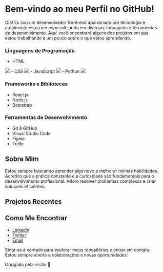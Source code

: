 # Bem-vindo ao meu Perfil no GitHub!

Olá! Eu sou um desenvolvedor front-end apaixonado por tecnologia e atualmente estou me especializando em diversas linguagens e ferramentas de desenvolvimento. Aqui você encontrará alguns dos projetos em que estou trabalhando e um pouco sobre o que estou aprendendo.

### Linguagens de Programação
- HTML
<img src="https://cdn.jsdelivr.net/gh/devicons/devicon@latest/icons/html5/html5-original-wordmark.svg" />
- CSS
<img src="https://cdn.jsdelivr.net/gh/devicons/devicon@latest/icons/css3/css3-original-wordmark.svg" />         
- JavaScript
<img src="https://cdn.jsdelivr.net/gh/devicons/devicon@latest/icons/javascript/javascript-original.svg" />          
- Python
<img src="https://cdn.jsdelivr.net/gh/devicons/devicon@latest/icons/python/python-original-wordmark.svg" />
          
### Frameworks e Bibliotecas
- React.js
- Node.js
- Bootstrap

### Ferramentas de Desenvolvimento
- Git & GitHub
- Visual Studio Code
- Figma
- Trello

## Sobre Mim

Estou sempre buscando aprender algo novo e melhorar minhas habilidades. Acredito que a prática constante e a curiosidade são fundamentais para o desenvolvimento profissional. Adoro resolver problemas complexos e criar soluções eficientes.

## Projetos Recentes


## Como Me Encontrar

- [LinkedIn](https://www.linkedin.com/in/seu-usuario/)
- [Twitter](https://twitter.com/seu-usuario)
- [Email](mailto:seu-email@example.com)

Sinta-se à vontade para explorar meus repositórios e entrar em contato. Estou sempre aberto a colaborações e novas oportunidades!

Obrigado pela visita! 🚀
